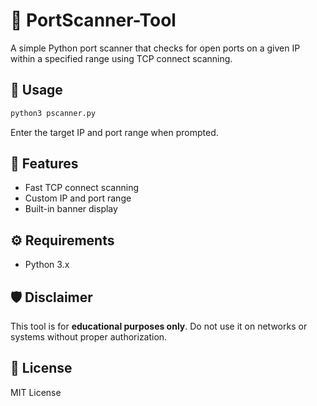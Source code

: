 # 🔎 PortScanner-Tool

A simple Python port scanner that checks for open ports on a given IP within a specified range using TCP connect scanning.

## 🚀 Usage

```bash
python3 pscanner.py
```

Enter the target IP and port range when prompted.

## 🧩 Features
- Fast TCP connect scanning
- Custom IP and port range
- Built-in banner display

## ⚙️ Requirements
- Python 3.x

## 🛡️ Disclaimer
This tool is for **educational purposes only**. Do not use it on networks or systems without proper authorization.

## 📄 License
MIT License

